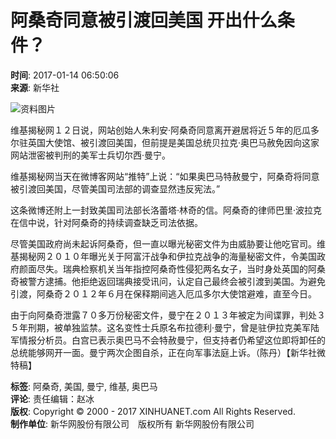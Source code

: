 # 阿桑奇同意被引渡回美国 开出什么条件？

**时间**: 2017-01-14 06:50:06  
**来源**: 新华社  

![资料图片](https://www.news.cn/res/xhwimg/xl2017/images/net_logo.png)

维基揭秘网１２日说，网站创始人朱利安·阿桑奇同意离开避居将近５年的厄瓜多尔驻英国大使馆、被引渡回美国，但前提是美国总统贝拉克·奥巴马赦免因向这家网站泄密被判刑的美军士兵切尔西·曼宁。

维基揭秘网当天在微博客网站“推特”上说：“如果奥巴马特赦曼宁，阿桑奇将同意被引渡回美国，尽管美国司法部的调查显然违反宪法。”

这条微博还附上一封致美国司法部长洛蕾塔·林奇的信。阿桑奇的律师巴里·波拉克在信中说，针对阿桑奇的持续调查缺乏司法依据。

尽管美国政府尚未起诉阿桑奇，但一直以曝光秘密文件为由威胁要让他吃官司。维基揭秘网２０１０年曝光关于阿富汗战争和伊拉克战争的海量秘密文件，令美国政府颜面尽失。瑞典检察机关当年指控阿桑奇性侵犯两名女子，当时身处英国的阿桑奇被警方逮捕。他拒绝返回瑞典接受讯问，认定自己最终会被引渡到美国。为避免引渡，阿桑奇２０１２年６月在保释期间逃入厄瓜多尔大使馆避难，直至今日。

由于向阿桑奇泄露７０多万份秘密文件，曼宁在２０１３年被定为间谍罪，判处３５年刑期，被单独监禁。这名变性士兵原名布拉德利·曼宁，曾是驻伊拉克美军陆军情报分析员。白宫已表示奥巴马不会特赦曼宁，但支持者仍希望这位即将卸任的总统能够网开一面。曼宁两次企图自杀，正在向军事法庭上诉。（陈丹）【新华社微特稿】

**标签**: 阿桑奇, 美国, 曼宁, 维基, 奥巴马  
**评论**: 责任编辑：赵冰  
**版权**: Copyright © 2000 - 2017 XINHUANET.com All Rights Reserved.  
**制作单位**: 新华网股份有限公司　版权所有 新华网股份有限公司
<!-- tcd_original_link http://www.xinhuanet.com/world/2017-01/14/c_129445609.htm -->
